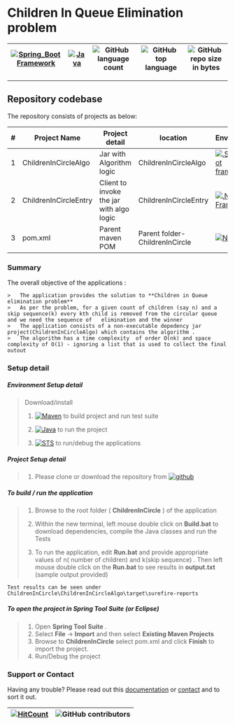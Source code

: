 # Children In Queue Elimination problem 


[![Spring_Boot Framework](https://img.shields.io/badge/Springboot-2.2.6.RELEASE_Framework-blue.svg?style=plastic)](https://start.spring.io/) |[![Java](https://img.shields.io/badge/Java-java-blue.svg?style=plastic)](https://www.oracle.com/java/technologies/javase-jdk8-downloads.html) | ![GitHub language count](https://img.shields.io/github/languages/count/BinayTripathi/ServiceVictoria-ChildrenInQueue.svg) | ![GitHub top language](https://img.shields.io/github/languages/top/BinayTripathi/ServiceVictoria-ChildrenInQueue.svg) |![GitHub repo size in bytes](https://img.shields.io/github/repo-size/BinayTripathi/ServiceVictoria-ChildrenInQueue.svg) 
| --- | ---          | ---        | ---      | ---        | 

---------------------------------------

## Repository codebase
 
The repository consists of projects as below:


| # |Project Name | Project detail | location| Environment |
| ---| ---  | ---           | ---          | --- |
| 1 | ChildrenInCircleAlgo| Jar with Algorithm logic |ChildrenInCircleAlgo | [![.SpringBoot framework](https://img.shields.io/badge/Springboot-2.2.6.RELEASE_Framework-blue.svg?style=plastic)](https://start.spring.io/)|
| 2 |ChildrenInCircleEntry | Client to invoke the jar with algo logic |  ChildrenInCircleEntry | [![.Net Framework](https://img.shields.io/badge/Springboot-2.2.6.RELEASE_Framework-blue.svg?style=plastic)](https://start.spring.io/)| 
| 3 | pom.xml | Parent maven POM  | Parent folder- ChildrenInCircle | [![Node](https://img.shields.io/badge/Maven-mvn-blue.svg?style=plastic)](https://maven.apache.org/download.cgi) |

### Summary

The overall objective of the applications :
```
>	The application provides the solution to **Children in Queue elimination problem** 
>   As per the problem, for a given count of children (say n) and a skip sequence(k) every kth child is removed from the circular queue and we need the sequence of   elimination and the winner
>	The application consists of a non-executable depedency jar project(ChildrenInCircleAlgo) which contains the algorithm . 
>   The algorithm has a time complexity  of order O(nk) and space complexity of O(1) - ignoring a list that is used to collect the final outout
```


### Setup detail

##### Environment Setup detail

> Download/install   	
>	1.	[![Maven](https://img.shields.io/badge/Mavan-3.6.3-blue.svg?style=plastic)](https://maven.apache.org/download.cgi) to build project and run test suite
>   
>   2. [![Java](https://img.shields.io/badge/Java-1.8_-blue.svg?style=plastic)](https://www.oracle.com/java/technologies/javase-jdk8-downloads.html) to run the project
>   
>	3. [![STS](https://img.shields.io/badge/Spring_Tool_Suite-STS-blue.svg?style=plastic)](https://spring.io/tools) to run/debug the applications
>	

##### Project Setup detail

>   1. Please clone or download the repository from [![github](https://img.shields.io/badge/git-hub-blue.svg?style=plastic)](https://github.com/BinayTripathi/ServiceVictoria-ChildrenInQueue) 
>   
#####  To build / run the application

>   1. Browse to the root folder ( **ChildrenInCircle** ) of the application 
>   
>   2. Within the new terminal, left mouse double click on **Build.bat** to download dependencies, compile the Java classes and run the Tests 
>   
>   3. To run the application, edit **Run.bat** and provide appropriate values of n( number of children) and k(skip sequence) . Then left mouse double click on the **Run.bat** to see results in **output.txt** (sample output provided)


```
Test results can be seen under 
ChildrenInCircle\ChildrenInCircleAlgo\target\surefire-reports
```

##### To open the project in Spring Tool Suite (or Eclipse)
>   1. Open **Spring Tool Suite** .
>   2. Select **File** ->  **Import** and then select **Existing Maven Projects**
>   3. Browse to  **ChildrenInCircle** select pom.xml and click **Finish** to import the project.
>   4. Run/Debug the project

### Support or Contact

Having any trouble? Please read out this [documentation](https://github.com/BinayTripathi/ServiceVictoria-ChildrenInQueue/edit/master/README.md) or [contact](mailto:binay.mckv@gmail.com) and to sort it out.

 [![HitCount](http://hits.dwyl.io/ajeetx/react.webapi.demo/projects/1.svg)](http://hits.dwyl.io/ajeetx/react.webapi.demo/projects/1) | ![GitHub contributors](https://img.shields.io/github/contributors/ajeetx/react.webapi.demo.svg?style=plastic)|
 | --- | --- |


